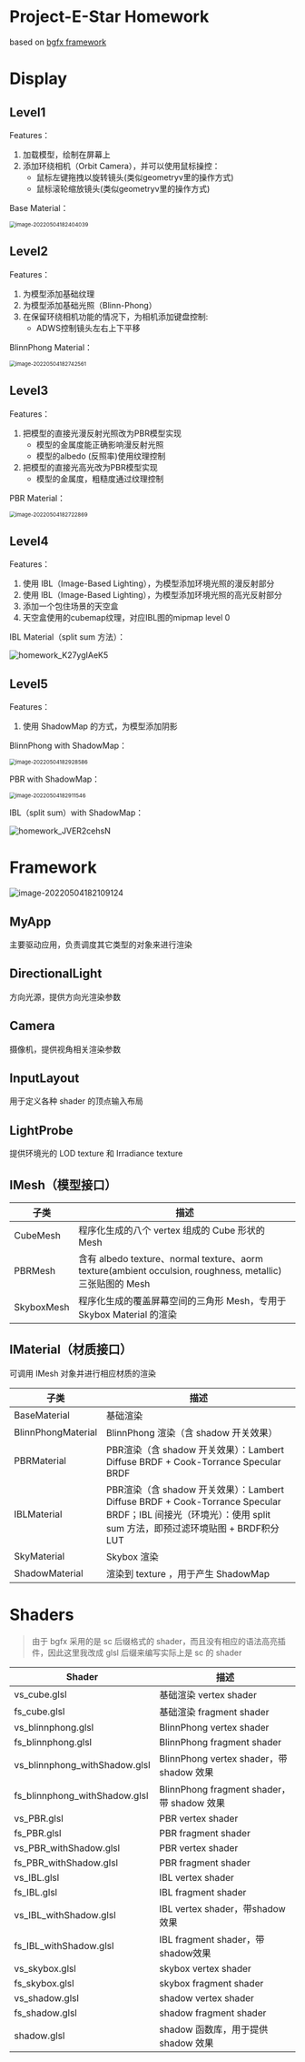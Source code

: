 # Project-E-Star Homework

based on [bgfx framework](https://github.com/bkaradzic/bgfx)

# Display

## Level1

Features：

1. 加载模型，绘制在屏幕上
2. 添加环绕相机（Orbit Camera），并可以使用鼠标操控：
   - 鼠标左键拖拽以旋转镜头(类似geometryv里的操作方式)
   - 鼠标滚轮缩放镜头(类似geometryv里的操作方式)

Base Material：

<img src="https://imagebed-aery.oss-cn-hangzhou.aliyuncs.com/202205192226389.png" alt="image-20220504182404039" style="zoom: 67%;" />

## Level2

Features：

1. 为模型添加基础纹理
2. 为模型添加基础光照（Blinn-Phong）
3. 在保留环绕相机功能的情况下，为相机添加键盘控制:
   - ADWS控制镜头左右上下平移

BlinnPhong Material：

<img src="https://imagebed-aery.oss-cn-hangzhou.aliyuncs.com/202205192226390.png" alt="image-20220504182742561" style="zoom:67%;" />

## Level3

Features：

1. 把模型的直接光漫反射光照改为PBR模型实现
   - 模型的金属度能正确影响漫反射光照
   - 模型的albedo (反照率)使用纹理控制
2. 把模型的直接光高光改为PBR模型实现
   - 模型的金属度，粗糙度通过纹理控制

PBR Material：

<img src="https://imagebed-aery.oss-cn-hangzhou.aliyuncs.com/202205192226391.png" alt="image-20220504182722869" style="zoom: 67%;" />

## Level4

Features：

1. 使用 IBL（Image-Based Lighting），为模型添加环境光照的漫反射部分
2. 使用 lBL（Image-Based Lighting），为模型添加环境光照的高光反射部分
3. 添加一个包住场景的天空盒
4. 天空盒使用的cubemap纹理，对应IBL图的mipmap level 0

IBL Material（split sum 方法）：

![homework_K27ygIAeK5](https://imagebed-aery.oss-cn-hangzhou.aliyuncs.com/202205192226392.jpg)

## Level5

Features：

1. 使用 ShadowMap 的方式，为模型添加阴影

BlinnPhong with ShadowMap：

<img src="https://imagebed-aery.oss-cn-hangzhou.aliyuncs.com/202205192226393.png" alt="image-20220504182928586" style="zoom:67%;" />

PBR with ShadowMap：

<img src="https://imagebed-aery.oss-cn-hangzhou.aliyuncs.com/202205192226394.png" alt="image-20220504182911546" style="zoom:67%;" />

IBL（split sum）with ShadowMap：

![homework_JVER2cehsN](https://imagebed-aery.oss-cn-hangzhou.aliyuncs.com/202205192226395.jpg)

# Framework

![image-20220504182109124](https://imagebed-aery.oss-cn-hangzhou.aliyuncs.com/202205192226396.png)

## MyApp

主要驱动应用，负责调度其它类型的对象来进行渲染

## DirectionalLight

方向光源，提供方向光渲染参数

## Camera

摄像机，提供视角相关渲染参数

## InputLayout

用于定义各种 shader 的顶点输入布局

## LightProbe

提供环境光的 LOD texture 和 Irradiance texture

## IMesh（模型接口）

| 子类       | 描述                                                         |
| ---------- | ------------------------------------------------------------ |
| CubeMesh   | 程序化生成的八个 vertex 组成的 Cube 形状的 Mesh              |
| PBRMesh    | 含有 albedo texture、normal texture、aorm texture(ambient occulsion, roughness, metallic) 三张贴图的 Mesh |
| SkyboxMesh | 程序化生成的覆盖屏幕空间的三角形 Mesh，专用于 Skybox Material 的渲染 |

## IMaterial（材质接口）

可调用 IMesh 对象并进行相应材质的渲染

| 子类               | 描述                                                         |
| ------------------ | ------------------------------------------------------------ |
| BaseMaterial       | 基础渲染                                                     |
| BlinnPhongMaterial | BlinnPhong 渲染（含 shadow 开关效果）                        |
| PBRMaterial        | PBR渲染（含 shadow 开关效果）：Lambert Diffuse BRDF + Cook-Torrance Specular BRDF |
| IBLMaterial        | PBR渲染（含 shadow 开关效果）：Lambert Diffuse BRDF + Cook-Torrance Specular BRDF；IBL 间接光（环境光）：使用 split sum 方法，即预过滤环境贴图 + BRDF积分LUT |
| SkyMaterial        | Skybox 渲染                                                  |
| ShadowMaterial     | 渲染到 texture ，用于产生 ShadowMap                          |

# Shaders

> 由于 bgfx 采用的是 sc 后缀格式的 shader，而且没有相应的语法高亮插件，因此这里我改成 glsl 后缀来编写实际上是 sc 的 shader

| Shader                        | 描述                                       |
| ----------------------------- | ------------------------------------------ |
| vs_cube.glsl                  | 基础渲染 vertex shader                     |
| fs_cube.glsl                  | 基础渲染 fragment shader                   |
| vs_blinnphong.glsl            | BlinnPhong vertex shader                   |
| fs_blinnphong.glsl            | BlinnPhong fragment shader                 |
| vs_blinnphong_withShadow.glsl | BlinnPhong vertex shader，带 shadow 效果   |
| fs_blinnphong_withShadow.glsl | BlinnPhong fragment shader，带 shadow 效果 |
| vs_PBR.glsl                   | PBR vertex shader                          |
| fs_PBR.glsl                   | PBR fragment shader                        |
| vs_PBR_withShadow.glsl        | PBR vertex shader                          |
| fs_PBR_withShadow.glsl        | PBR fragment shader                        |
| vs_IBL.glsl                   | IBL vertex shader                          |
| fs_IBL.glsl                   | IBL fragment shader                        |
| vs_IBL_withShadow.glsl        | IBL vertex shader，带shadow效果            |
| fs_IBL_withShadow.glsl        | IBL fragment shader，带shadow效果          |
| vs_skybox.glsl                | skybox vertex shader                       |
| fs_skybox.glsl                | skybox fragment shader                     |
| vs_shadow.glsl                | shadow vertex shader                       |
| fs_shadow.glsl                | shadow fragment shader                     |
| shadow.glsl                   | shadow 函数库，用于提供 shadow 效果        |





### 

